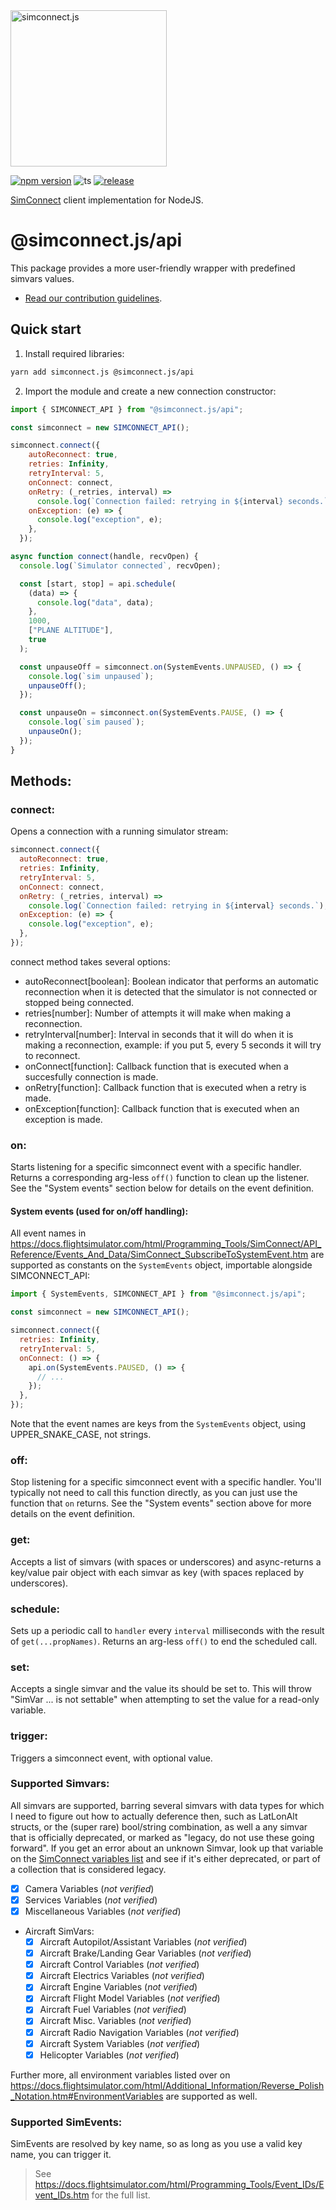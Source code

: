 <img src="https://github.com/tcavenezuela/simconnect.js/assets/8359234/e8a8b35c-fc78-4615-a39f-db1a840bfaa9" alt="simconnect.js" width="250"/> 

[![npm version](https://badge.fury.io/js/@simconnect.js%2Fapi.svg)](https://badge.fury.io/js/@simconnect.js%2Fapi)
![ts](https://badgen.net/badge/Built%20With/TypeScript/blue)
[![release](https://github.com/tcavenezuela/simconnect.js/actions/workflows/release.yml/badge.svg?branch=master)](https://github.com/tcavenezuela/simconnect.js/actions/workflows/release.yml)

[SimConnect](https://docs.flightsimulator.com/html/Programming_Tools/SimConnect/SimConnect_SDK.htm) client implementation for NodeJS.

# @simconnect.js/api

This package provides a more user-friendly wrapper with predefined simvars values.

- [Read our contribution guidelines](https://github.com/tcavenezuela/simconnect.js/blob/master/.github/CONTRIBUTING.md).

## Quick start

1. Install required libraries:

```bash
yarn add simconnect.js @simconnect.js/api
```

2. Import the module and create a new connection constructor:

```js
import { SIMCONNECT_API } from "@simconnect.js/api";

const simconnect = new SIMCONNECT_API();

simconnect.connect({
    autoReconnect: true,
    retries: Infinity,
    retryInterval: 5,
    onConnect: connect,
    onRetry: (_retries, interval) =>
      console.log(`Connection failed: retrying in ${interval} seconds.`),
    onException: (e) => {
      console.log("exception", e);
    },
  });

async function connect(handle, recvOpen) {
  console.log(`Simulator connected`, recvOpen);

  const [start, stop] = api.schedule(
    (data) => {
      console.log("data", data);
    },
    1000,
    ["PLANE ALTITUDE"],
    true
  );

  const unpauseOff = simconnect.on(SystemEvents.UNPAUSED, () => {
    console.log(`sim unpaused`);
    unpauseOff();
  });

  const unpauseOn = simconnect.on(SystemEvents.PAUSE, () => {
    console.log(`sim paused`);
    unpauseOn();
  });
}
```

## Methods:

### connect:

Opens a connection with a running simulator stream:

```js
simconnect.connect({
  autoReconnect: true,
  retries: Infinity,
  retryInterval: 5,
  onConnect: connect,
  onRetry: (_retries, interval) =>
    console.log(`Connection failed: retrying in ${interval} seconds.`),
  onException: (e) => {
    console.log("exception", e);
  },
});
```

connect method takes several options:

- autoReconnect[boolean]: Boolean indicator that performs an automatic reconnection when it is detected that the simulator is not connected or stopped being connected.
- retries[number]: Number of attempts it will make when making a reconnection.
- retryInterval[number]: Interval in seconds that it will do when it is making a reconnection, example: if you put 5, every 5 seconds it will try to reconnect.
- onConnect[function]: Callback function that is executed when a succesfully connection is made.
- onRetry[function]: Callback function that is executed when a retry is made.
- onException[function]: Callback function that is executed when an exception is made.

### on:

Starts listening for a specific simconnect event with a specific handler. Returns a corresponding arg-less `off()` function to clean up the listener. See the "System events" section below for details on the event definition.

#### System events (used for on/off handling):

All event names in https://docs.flightsimulator.com/html/Programming_Tools/SimConnect/API_Reference/Events_And_Data/SimConnect_SubscribeToSystemEvent.htm are supported as constants on the `SystemEvents` object, importable alongside SIMCONNECT_API:

```javascript
import { SystemEvents, SIMCONNECT_API } from "@simconnect.js/api";

const simconnect = new SIMCONNECT_API();

simconnect.connect({
  retries: Infinity,
  retryInterval: 5,
  onConnect: () => {
    api.on(SystemEvents.PAUSED, () => {
      // ...
    });
  },
});
```

Note that the event names are keys from the `SystemEvents` object, using UPPER_SNAKE_CASE, not strings.

### off:

Stop listening for a specific simconnect event with a specific handler. You'll typically not need to call this function directly, as you can just use the function that `on` returns. See the "System events" section above for more details on the event definition.

### get:

Accepts a list of simvars (with spaces or underscores) and async-returns a key/value pair object with each simvar as key (with spaces replaced by underscores).

### schedule:

Sets up a periodic call to `handler` every `interval` milliseconds with the result of `get(...propNames)`. Returns an arg-less `off()` to end the scheduled call.

### set:

Accepts a single simvar and the value its should be set to. This will throw "SimVar ... is not settable" when attempting to set the value for a read-only variable.

### trigger:

Triggers a simconnect event, with optional value.

### Supported Simvars:

All simvars are supported, barring several simvars with data types for which I need to figure out how to actually deference then, such as LatLonAlt structs, or the (super rare) bool/string combination, as well a any simvar that is officially deprecated, or marked as "legacy, do not use these going forward". If you get an error about an unknown Simvar, look up that variable on the [SimConnect variables list](https://docs.flightsimulator.com/html/Programming_Tools/SimVars/Simulation_Variables.htm) and see if it's either deprecated, or part of a collection that is considered legacy.

- [x] Camera Variables (_not verified_)
- [x] Services Variables (_not verified_)
- [x] Miscellaneous Variables (_not verified_)
- Aircraft SimVars:
  - [x] Aircraft Autopilot/Assistant Variables (_not verified_)
  - [x] Aircraft Brake/Landing Gear Variables (_not verified_)
  - [x] Aircraft Control Variables (_not verified_)
  - [x] Aircraft Electrics Variables (_not verified_)
  - [x] Aircraft Engine Variables (_not verified_)
  - [x] Aircraft Flight Model Variables (_not verified_)
  - [x] Aircraft Fuel Variables (_not verified_)
  - [x] Aircraft Misc. Variables (_not verified_)
  - [x] Aircraft Radio Navigation Variables (_not verified_)
  - [x] Aircraft System Variables (_not verified_)
  - [x] Helicopter Variables (_not verified_)

Further more, all environment variables listed over on https://docs.flightsimulator.com/html/Additional_Information/Reverse_Polish_Notation.htm#EnvironmentVariables are supported as well.

### Supported SimEvents:

SimEvents are resolved by key name, so as long as you use a valid key name, you can trigger it.

> See https://docs.flightsimulator.com/html/Programming_Tools/Event_IDs/Event_IDs.htm for the full list.
